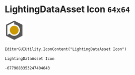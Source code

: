 # LightingDataAsset Icon `64x64`
<img src="/img/LightingDataAsset%20Icon.png" width=64 height=64>

``` CSharp
EditorGUIUtility.IconContent("LightingDataAsset Icon")
```
```
LightingDataAsset Icon
```
```
-6779083353247404643
```
